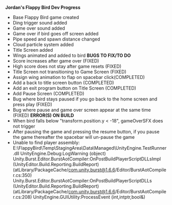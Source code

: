 **Jordan's Flappy Bird Dev Progress**
- Base Flappy Bird game created
- Ding trigger sound added
- Game over sound added
- Game over if bird goes off screen added
- Pipe speed and spawn distance changed
- Cloud particle system added
- Title Screen added
- Wings animated and added to bird
**BUGS TO FIX/TO DO**
- Score increases after game over (FIXED)
- High score does not stay after game resets (FIXED)
- Title Screen not transitioning to Game Screen (FIXED)
- Assign wing animation to flap on spacebar click(COMPLETED)
- Add a back to title screen button (COMPLETED)
- Add an exit program button on Title Screen (COMPLETED)
- Add Pause Screen (COMPLETED)
- Bug where bird stays paused if you go back to the home screen and press play (FIXED)
- Bug where pause and game over screen appear at the same time (FIXED)
**ERROR(S) ON BUILD**
- When bird falls below "transform.position.y < -18", gameOverSFX does not trigger
- After pausing the game and pressing the resume button, if you pause the game thereafter the spacebar will un-pause the game
- Unable to find player assembly: E:\FlappyBird\Temp\StagingArea\Data\Managed\UnityEngine.TestRunner.dll
  UnityEngine.Debug:LogWarning (object)
  Unity.Burst.Editor.BurstAotCompiler:OnPostBuildPlayerScriptDLLsImpl (UnityEditor.Build.Reporting.BuildReport) (atLibrary/PackageCache/com.unity.burst@1.6.6/Editor/BurstAotCompiler.cs:350)
  Unity.Burst.Editor.BurstAotCompiler:OnPostBuildPlayerScriptDLLs (UnityEditor.Build.Reporting.BuildReport) (atLibrary/PackageCache/com.unity.burst@1.6.6/Editor/BurstAotCompiler.cs:208)
  UnityEngine.GUIUtility:ProcessEvent (int,intptr,bool&)
